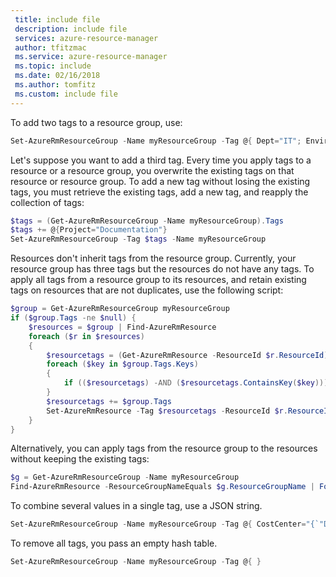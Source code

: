 ```yaml
---
 title: include file
 description: include file
 services: azure-resource-manager
 author: tfitzmac
 ms.service: azure-resource-manager
 ms.topic: include
 ms.date: 02/16/2018
 ms.author: tomfitz
 ms.custom: include file
---
```


To add two tags to a resource group, use:

```powershell
Set-AzureRmResourceGroup -Name myResourceGroup -Tag @{ Dept="IT"; Environment="Test" }
```

Let's suppose you want to add a third tag. Every time you apply tags to a resource or a resource group, you overwrite the existing tags on that resource or resource group. To add a new tag without losing the existing tags, you must retrieve the existing tags, add a new tag, and reapply the collection of tags:

```powershell
$tags = (Get-AzureRmResourceGroup -Name myResourceGroup).Tags
$tags += @{Project="Documentation"}
Set-AzureRmResourceGroup -Tag $tags -Name myResourceGroup
```

Resources don't inherit tags from the resource group. Currently, your resource group has three tags but the resources do not have any tags. To apply all tags from a resource group to its resources, and retain existing tags on resources that are not duplicates, use the following script:

```powershell
$group = Get-AzureRmResourceGroup myResourceGroup
if ($group.Tags -ne $null) {
    $resources = $group | Find-AzureRmResource
    foreach ($r in $resources)
    {
        $resourcetags = (Get-AzureRmResource -ResourceId $r.ResourceId).Tags
        foreach ($key in $group.Tags.Keys)
        {
            if (($resourcetags) -AND ($resourcetags.ContainsKey($key))) { $resourcetags.Remove($key) }
        }
        $resourcetags += $group.Tags
        Set-AzureRmResource -Tag $resourcetags -ResourceId $r.ResourceId -Force
    }
}
```

Alternatively, you can apply tags from the resource group to the resources without keeping the existing tags:

```powershell
$g = Get-AzureRmResourceGroup -Name myResourceGroup
Find-AzureRmResource -ResourceGroupNameEquals $g.ResourceGroupName | ForEach-Object {Set-AzureRmResource -ResourceId $_.ResourceId -Tag $g.Tags -Force }
```

To combine several values in a single tag, use a JSON string.

```powershell
Set-AzureRmResourceGroup -Name myResourceGroup -Tag @{ CostCenter="{`"Dept`":`"IT`",`"Environment`":`"Test`"}" }
```

To remove all tags, you pass an empty hash table.

```powershell
Set-AzureRmResourceGroup -Name myResourceGroup -Tag @{ }
```
